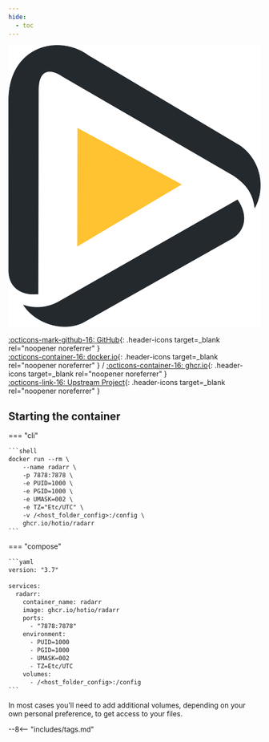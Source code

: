 ```yaml
---
hide:
  - toc
---
```


<div class="image-logo"><img src="/img/image-logos/radarr.svg" alt="logo"></div>

[:octicons-mark-github-16: GitHub](https://github.com/hotio/radarr){: .header-icons target=_blank rel="noopener noreferrer" }  
[:octicons-container-16: docker.io](https://hub.docker.com/r/hotio/radarr){: .header-icons target=_blank rel="noopener noreferrer" }
 / [:octicons-container-16: ghcr.io](https://github.com/orgs/hotio/packages/container/package/radarr){: .header-icons target=_blank rel="noopener noreferrer" }  
[:octicons-link-16: Upstream Project](https://github.com/radarr/radarr){: .header-icons target=_blank rel="noopener noreferrer" }  

## Starting the container

=== "cli"

    ```shell
    docker run --rm \
        --name radarr \
        -p 7878:7878 \
        -e PUID=1000 \
        -e PGID=1000 \
        -e UMASK=002 \
        -e TZ="Etc/UTC" \
        -v /<host_folder_config>:/config \
        ghcr.io/hotio/radarr
    ```

=== "compose"

    ```yaml
    version: "3.7"

    services:
      radarr:
        container_name: radarr
        image: ghcr.io/hotio/radarr
        ports:
          - "7878:7878"
        environment:
          - PUID=1000
          - PGID=1000
          - UMASK=002
          - TZ=Etc/UTC
        volumes:
          - /<host_folder_config>:/config
    ```

In most cases you'll need to add additional volumes, depending on your own personal preference, to get access to your files.

--8<-- "includes/tags.md"
